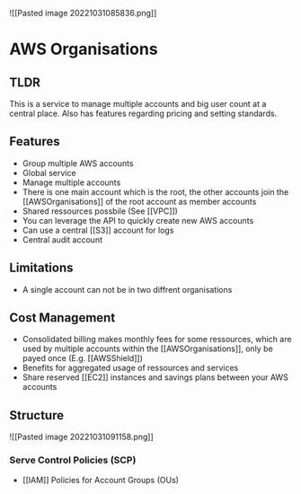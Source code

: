 ![[Pasted image 20221031085836.png]]
# AWS Organisations

## TLDR
This is a service to manage multiple accounts and big user count at a central place. Also has features regarding pricing and setting standards.

## Features
- Group multiple AWS accounts
- Global service
- Manage multiple accounts
- There is one main account which is the root, the other accounts  join the [[AWSOrganisations]] of the root account as member accounts
- Shared ressources possbile (See [[VPC]])
- You can leverage the API to quickly create new AWS accounts
- Can use a central [[S3]] account for logs
- Central audit account

## Limitations
- A single account can not be in two diffrent organisations

## Cost Management
- Consolidated billing makes monthly fees for some ressources, which are used by multiple accounts within the [[AWSOrganisations]], only be payed once (E.g. [[AWSShield]])
- Benefits for aggregated usage of ressources and services
- Share reserved [[EC2]] instances and savings plans between your AWS  accounts


## Structure
![[Pasted image 20221031091158.png]]

### Serve Control Policies (SCP)
- [[IAM]] Policies for Account Groups (OUs)